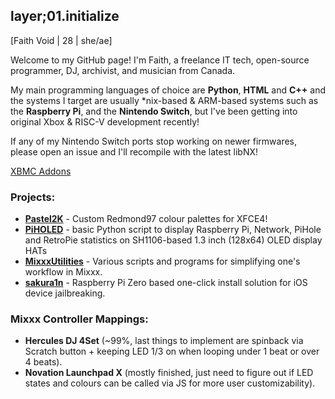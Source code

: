 ## layer;01.initialize

[Faith Void | 28 | she/ae]

Welcome to my GitHub page! I'm Faith, a freelance IT tech, open-source programmer, DJ, archivist, and musician from Canada. 

My main programming languages of choice are **Python**, **HTML** and **C++** and the systems I target are usually *nix-based & ARM-based systems such as the **Raspberry Pi**, and the **Nintendo Switch**, but I've been getting into original Xbox & RISC-V development recently!

If any of my Nintendo Switch ports stop working on newer firmwares, please open an issue and I'll recompile with the latest libNX!

[XBMC Addons](https://github.com/faithvoid/xbmc-addons)

### Projects:
- [**Pastel2K**](https://github.com/faithvoid/Pastel2K) - Custom Redmond97 colour palettes for XFCE4!
- [**PiHOLED**](https://github.com/faithvoid/PiHOLED) - basic Python script to display Raspberry Pi, Network, PiHole and RetroPie statistics on SH1106-based 1.3 inch (128x64) OLED display HATs
- [**MixxxUtilities**](https://github.com/faithvoid/MixxxUtilities) - Various scripts and programs for simplifying one's workflow in Mixxx.
- [**sakura1n**](https://github.com/faithvoid/sakura1n) - Raspberry Pi Zero based one-click install solution for iOS device jailbreaking.
### Mixxx Controller Mappings:
- **Hercules DJ 4Set** (~99%, last things to implement are spinback via Scratch button + keeping LED 1/3 on when looping under 1 beat or over 4 beats).
- **Novation Launchpad X** (mostly finished, just need to figure out if LED states and colours can be called via JS for more user customizability). 

